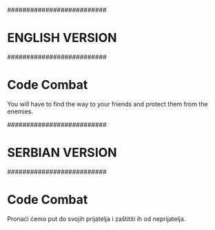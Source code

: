 ##########################
#     ENGLISH VERSION    #
##########################

# Code Combat

You will have to find the way to your friends and protect them from the enemies.


##########################
#     SERBIAN VERSION    #
##########################

# Code Combat

Pronaći ćemo put do svojih prijatelja i zaštititi ih od neprijatelja.
